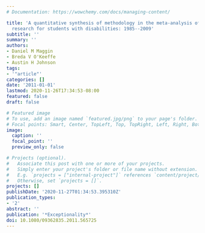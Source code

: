 ```yaml
---
# Documentation: https://wowchemy.com/docs/managing-content/

title: 'A quantitative synthesis of methodology in the meta-analysis of single-subject
  research for students with disabilities: 1985--2009'
subtitle: ''
summary: ''
authors:
- Daniel M Maggin
- Breda V O'Keeffe
- Austin H Johnson
tags:
- '"article"'
categories: []
date: '2011-01-01'
lastmod: 2020-11-26T17:34:53-08:00
featured: false
draft: false

# Featured image
# To use, add an image named `featured.jpg/png` to your page's folder.
# Focal points: Smart, Center, TopLeft, Top, TopRight, Left, Right, BottomLeft, Bottom, BottomRight.
image:
  caption: ''
  focal_point: ''
  preview_only: false

# Projects (optional).
#   Associate this post with one or more of your projects.
#   Simply enter your project's folder or file name without extension.
#   E.g. `projects = ["internal-project"]` references `content/project/deep-learning/index.md`.
#   Otherwise, set `projects = []`.
projects: []
publishDate: '2020-11-27T01:34:53.395310Z'
publication_types:
- '2'
abstract: ''
publication: '*Exceptionality*'
doi: 10.1080/09362835.2011.565725
---
```

